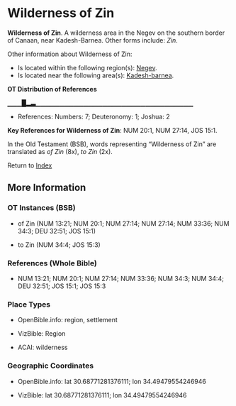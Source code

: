 # Wilderness of Zin
**Wilderness of Zin**. 
A wilderness area in the Negev on the southern border of Canaan, near Kadesh-Barnea. 
Other forms include: 
*Zin*. 




Other information about Wilderness of Zin:


* Is located within the following region(s): 
[Negev](Negeb.md). 
* Is located near the following area(s): 
[Kadesh-barnea](Kadesh-barnea.md). 


**OT Distribution of References**

▁▁▁█▂▃▁▁▁▁▁▁▁▁▁▁▁▁▁▁▁▁▁▁▁▁▁▁▁▁▁▁▁▁▁▁▁▁▁
* References: Numbers: 7; Deuteronomy: 1; Joshua: 2



**Key References for Wilderness of Zin**: 
NUM 20:1, NUM 27:14, JOS 15:1. 


In the Old Testament (BSB), words representing “Wilderness of Zin” are translated as 
*of Zin* (8x), *to Zin* (2x). 




Return to [Index](00-Index.md)

## More Information

### OT Instances (BSB)

* of Zin (NUM 13:21; NUM 20:1; NUM 27:14; NUM 27:14; NUM 33:36; NUM 34:3; DEU 32:51; JOS 15:1)

* to Zin (NUM 34:4; JOS 15:3)



### References (Whole Bible)

* NUM 13:21; NUM 20:1; NUM 27:14; NUM 33:36; NUM 34:3; NUM 34:4; DEU 32:51; JOS 15:1; JOS 15:3


### Place Types

* OpenBible.info: region, settlement

* VizBible: Region

* ACAI: wilderness



### Geographic Coordinates

* OpenBible.info: lat 30.68771281376111; lon 34.49479554246946

* VizBible: lat 30.68771281376111; lon 34.49479554246946




